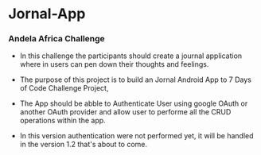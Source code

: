 # Jornal-App

### Andela Africa Challenge

* In this challenge the participants should create a journal application where in users can pen down their thoughts and feelings. 

* The purpose of this project is to build an Jornal Android App to 7 Days of Code Challenge Project,
* The App should be abble to Authenticate User using google OAuth or another OAuth provider and allow user to performe all the CRUD operations within the app.
* In this version authentication were not performed yet, it will be handled in the version 1.2 that's about to come. 

